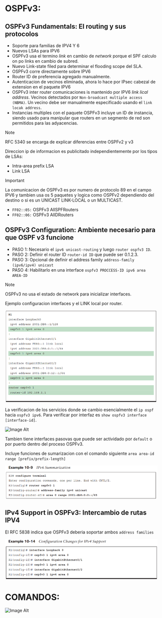 # OSPFv3:

## OSPFv3 Fundamentals: El routing y sus protocolos

- Soporte para familias de IPV4 Y 6
- Nuevos LSAs para IPV6
- OSPFv3 usa el termino *link* en cambio de *network* porque el SPF calculo on po links en cambio de subred.
- Nuevo Link-state filed para determinar el flooding scope del SLA.
- OSPFv3 corre directamente sobre IPV6
- Router ID de preferencia agregado manualmente.
- Autenticacion de vecinos eliminada, ahora lo hace por IPsec cabezal de extension en el paquete IPV6
- OSPFv3 inter router comunicaciones is mantenido por IPV6 *link lical address*. Vecinos detectados por `Non-broadcast multiple access (NBMA)`. Un vecino debe ser manualmente especificado usando el `link locak address`.
- Instancias multiples con el paquete OSPFv3 incluye un ID de instancia, siendo usado para manipular que routers en un segmento de red son permitidos para las adyacencias.

> [!NOTE]
> RFC 5340 se encarga de explicar diferencias entre OSPFv2 y v3

Direccion ip de informacion es publicitado independientemente por los tipos de LSAs:

- Intra-area prefix LSA
- Link LSA

> [!IMPORTANT]
>La comunicacion de OSPFv3 es por numero de protocolo 89 en el campo IPV6 y tambien usa os 5 paquetes y logica como OSPFv2 dependiendo del destino o si es un UNICAST LINK-LOCAL o un MULTICAST.

- `FF02::05:` OSPFv3 AllSPFRouters
- `FF02::06:` OSPFv3 AllDRouters

## OSPFv3 Configuration: Ambiente necesario para que OSPF v3 funcione

- PASO 1: Necesario el `ipv6 unicast-routing` y luego `router ospfv3 ID`.
- PASO 2: Definir el router ID `router-id ID` que puede ser 0.1.2.3.
- PASO 3: Opcional de definir el address family `address-family (ipv6/ipv4) unicast`
- PASO 4: Habilitarlo en una interface `ospfv3 PROCCESS-ID ipv6 area AREA-ID`

> [!NOTE]
> OSPFv3 no usa el estado de network para inicializar interfaces.

Ejemplo configuracion interfaces y el LINK local por router.

![Image Alt](https://github.com/Nigelpa74/CCNP-Brief/blob/da96fd1f40ca1ebcbf62b4c4ccc91720268cbf4d/10.%20OSPF%20v3/OSPFV3%20CON.PNG)

La verificacion de los servicios donde se cambio esencialmente el `ip ospf` hacia `ospfv3 ipv6`. Para verificar por interfaz es `show ospfv3 interface [interface-id]`.

![Image Alt]()

Tambien tiene interfaces pasovas que puede ser actividado por `default` o por puerto dentro del proceso OSPFv3.

Incluye funciones de sumarizacion con el comando siguiente `area area-id range [prefix/prefix-length]`

![Image Alt](https://github.com/Nigelpa74/CCNP-Brief/blob/da96fd1f40ca1ebcbf62b4c4ccc91720268cbf4d/10.%20OSPF%20v3/sumarizacion%20ipv6.PNG)

## IPv4 Support in OSPFv3: Intercambio de rutas IPV4

El RFC 5838 indica que OSPFv3 deberia soportar ambos `address families`

![Image Alt](https://github.com/Nigelpa74/CCNP-Brief/blob/da96fd1f40ca1ebcbf62b4c4ccc91720268cbf4d/10.%20OSPF%20v3/ospfv4%20soporte%20ipv4.PNG)

# COMANDOS:

![Image Alt]()

